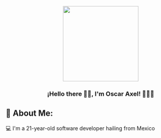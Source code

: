 <p align="center" width="300">
   <img align="center" width="200" src="img/realmeimg.png" />
   <h3 align="center">¡Hello there 👋🏼, I'm Oscar Axel! 👨🏻‍💻</h3>
</p>

## 🚀 About Me:
💻 I'm a 21-year-old software developer hailing from Mexico
